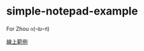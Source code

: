 # simple-notepad-example
For Zhou ก(ｰ̀ωｰ́ก)

[線上範例](https://shirohana.github.io/simple-notepad-example/)
